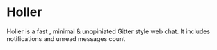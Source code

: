 # Holler
Holler is a fast , minimal &amp; unopiniated Gitter style web chat.
It includes notifications and unread messages count
